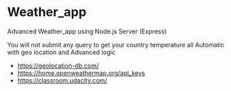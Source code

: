 # Weather_app
Advanced Weather_app using Node.js Server (Express)

You will not submit any query to get your country temperature 
all Automatic with geo location and Advanced logic 
*  https://geolocation-db.com/
*  https://home.openweathermap.org/api_keys
*  https://classroom.udacity.com/
